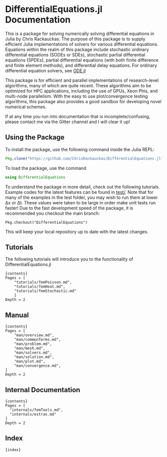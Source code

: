 # DifferentialEquations.jl Documentation

This is a package for solving numerically solving differential equations in Julia
by Chris Rackauckas. The purpose of this package is to supply efficient Julia
implementations of solvers for various differential equations. Equations within
the realm of this package include stochastic ordinary differential equations
(SODEs or SDEs), stochastic partial differential equations (SPDEs), partial
differential equations (with both finite difference and finite element methods),
and differential delay equations. For ordinary differential equation solvers,
see [ODE.jl](https://github.com/JuliaLang/ODE.jl)

This package is for efficient and parallel implementations of research-level
algorithms, many of which are quite recent. These algorithms aim to be optimized
for HPC applications, including the use of GPUs, Xeon Phis, and multi-node
parallelism. With the easy to use plot/convergence testing algorithms,
this package also provides a good sandbox for developing novel numerical schemes.

If at any time you run into documentation that is incomplete/confusing, please
contact me via the Gitter channel and I will clear it up!

## Using the Package

To install the package, use the following command inside the Julia REPL:
```julia
Pkg.clone("https://github.com/ChrisRackauckas/DifferentialEquations.jl")
```

To load the package, use the command

```julia
using DifferentialEquations
```

To understand the package in more detail, check out the following tutorials. Example
codes for the latest features can be found in [test/](test/). Note that for many of
the examples in the test folder, you may wish to run them at lower Δx or Δt.
These values were taken to be large in order make unit tests run faster! Due to the fast
development speed of the package, it is recommended you checkout the main branch:
```
Pkg.checkout("DifferentialEquations")
```

This will keep your local repository up to date with the latest changes.

## Tutorials

The following tutorials will introduce you to the functionality of DifferentialEquations.jl

```
{contents}
Pages = [
    "tutorials/femPoisson.md",
    "tutorials/femHeat.md",
    "tutorials/femStochastic.md"
    ]
Depth = 2
```

## Manual

```
{contents}
Pages = [
    "man/overview.md",
    "man/commonTerms.md",
    "man/problem.md",
    "man/mesh.md",
    "man/solvers.md",
    "man/solution.md",
    "man/plot.md",
    "man/convergence.md",
]
Depth = 2
```

## Internal Documentation

```
{contents}
Pages = [
  "internals/femTools.md",
  "internals/extras.md"
]
Depth = 2
```

## Index

```
{index}
```
